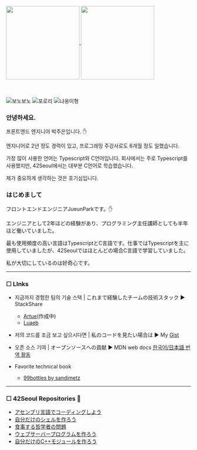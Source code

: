 <a href="https://github.com/humonnom">
  <img height=200 align="center" src="https://github-readme-stats.vercel.app/api?username=humonnom&theme=tokyonight" />
</a>
<a href="https://github.com/humonnom">
  <img height=200 align="center" src="https://github-readme-stats.vercel.app/api/top-langs?username=humonnom&layout=compact&langs_count=8&card_width=320&hide_progress=true&theme=tokyonight" />
</a>
<br>
<br>
<br>

![보노보노](https://github.com/user-attachments/assets/98c4d23b-bf75-4f7c-9542-47ce56d05611)
![포로리](https://github.com/user-attachments/assets/6e2da0ca-7301-4311-a731-e262d98b464e)
![냐옹이형](https://github.com/user-attachments/assets/20b2f821-241e-4a9c-a07b-8dcb078d5cc8)

### 안녕하세요.
프론트엔드 엔지니어 박주은입니다. ✋

엔지니어로 2년 정도 경력이 있고, 프로그래밍 주강사로도 6개월 정도 일했습니다.

가장 많이 사용한 언어는 Typescript와 C언어입니다. 회사에서는 주로 Typescript를 사용했지만, 42Seoul에서는 대부분 C언어로 학습했습니다.

제가 중요하게 생각하는 것은 호기심입니다.

### はじめまして
フロントエンドエンジニアJueunParkです。✋

エンジニアとして2年ほどの経験があり、プログラミング主任講師としても半年ほど働いていました。

最も使用頻度の高い言語はTypescriptとC言語です。仕事ではTypescriptを主に使用していましたが、42Seoulではほとんどの場合C言語で学習していました。

私が大切にしているのは好奇心です。

---
### ☐ LInks
* 지금까지 경험한 팀의 기술 스택 | これまで経験したチームの技術スタック ▶︎ StackShare
   * [Artue](https://stackshare.io/humonnom/artue)(作成中)
   * [Luaeb](https://stackshare.io/humonnom/luaeb)  
* 저의 코드를 조금 보고 싶으시다면 | 私のコードを見たい場合は ▶︎ My [Gist](https://gist.github.com/humonnom)
* 오픈 소스 기여 | オープンソースへの貢献 ▶︎ MDN web docs [한국어/日本語 번역 활동](https://github.com/mdn/translated-content/pulls?q=is:pr+author:humonnom)

* Favorite technical book
   * [99bottles by sandimetz](https://sandimetz.com/99bottles)
---
<!--
* 最近何してる？ ▶︎ [nownownow.com](https://nownownow.com/p/Tv8T)
<a>
<img height=50 align="center" src="https://github.com/user-attachments/assets/98c4d23b-bf75-4f7c-9542-47ce56d05611" />
</a>
* 처음 배운 언어는 C언어로, 이후 2년간 C언어를 주로 사용했습니다.
* 2022년 7월부터 ![frontend](https://img.shields.io/badge/Frontend-skyblue) 개발자로 일하고 있습니다. 주로 ![react](https://img.shields.io/badge/React-white)를 사용합니다.
* 프로그래밍 교육에 관심이 있어서 ![](https://img.shields.io/badge/인프런-grey) 등 에서 멘토로 활동하고 있습니다.
* 2024년 목표는
   * 외국어(![jp](https://img.shields.io/badge/일본어-grey)와 ![en](https://img.shields.io/badge/영어-grey)) 회화를 열심히 하는 것입니다.
      * ![jp](https://img.shields.io/badge/일본어-grey) ![jp](https://img.shields.io/badge/JLPT_N2-yellow) ![DONE](https://img.shields.io/badge/취득완료!-blue)
      * ![en](https://img.shields.io/badge/영어-grey) ![en](https://img.shields.io/badge/영어회화어플-yellow) ![START](https://img.shields.io/badge/시작했음-skyblue)
   * 오픈소스 기여도 틈틈이 해보려고 합니다.

   * ![](https://img.shields.io/badge/transition_property-yellow) ![](https://img.shields.io/badge/반영완료-blue)
   * ![](https://img.shields.io/badge/transition_duration-yellow) ![](https://img.shields.io/badge/반영완료-blue)
   * ![](https://img.shields.io/badge/transition_property-yellow) ![](https://img.shields.io/badge/반영완료-blue)
   * ![](https://img.shields.io/badge/transition_duration-yellow) ![](https://img.shields.io/badge/반영완료-blue)
   * [42Piscine](https://github.com/humonnom/42-piscine)
-->

### ☐ 42Seoul Repositories 🎵
   * [アセンブリ言語でコーディングしよう](https://github.com/humonnom/42-llibasm)
   * [自分だけのシェルを作ろう](https://github.com/humonnom/42-shellWeDance)
   * [食事する哲学者の問題](https://github.com/humonnom/42-philosophers)
   * [ウェブサーバープログラムを作ろう](https://github.com/humonnom/42-webserv-ref)
   * [自分だけのC++モジュールを作ろう](https://github.com/humonnom/42-cpp-modules)
